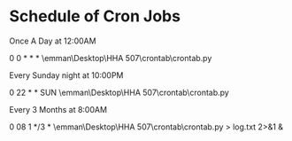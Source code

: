 # Schedule of Cron Jobs

Once A Day at 12:00AM

0 0 * * * \emman\Desktop\HHA 507\crontab\crontab.py



Every Sunday night at 10:00PM

0 22 * * SUN \emman\Desktop\HHA 507\crontab\crontab.py



Every 3 Months at 8:00AM

0 08 1 */3 * \emman\Desktop\HHA 507\crontab\crontab.py > log.txt 2>&1 &
